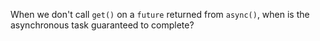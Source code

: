 When we don't call `get()` on a `future` returned from `async()`, when is the asynchronous task guaranteed to complete?